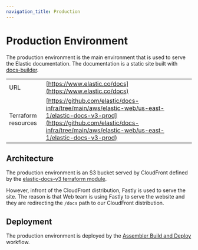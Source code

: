 ```yaml
---
navigation_title: Production
---
```


# Production Environment

The production environment is the main environment that is used to serve the
Elastic documentation. The documentation is a static site built with [docs-builder](https://github.com/elastic/docs-builder).

|   |   |
|---|---|
| URL | [https://www.elastic.co/docs](https://www.elastic.co/docs) |
| Terraform resources | [https://github.com/elastic/docs-infra/tree/main/aws/elastic-web/us-east-1/elastic-docs-v3-prod](https://github.com/elastic/docs-infra/tree/main/aws/elastic-web/us-east-1/elastic-docs-v3-prod) |


## Architecture

The production environment is an S3 bucket served by CloudFront defined by the [elastic-docs-v3 terraform module](https://github.com/elastic/docs-infra/tree/main/modules/elastic-docs-v3).

However, infront of the CloudFront distribution, Fastly is used to serve the site. 
The reason is that Web team is using Fastly to serve the website and they are redirecting
the `/docs` path to our CloudFront distribution.

## Deployment

The production environment is deployed by the [Assembler Build and Deploy](https://github.com/elastic/docs-internal-workflows/actions/workflows/assembler-build.prod.yml)
workflow.
